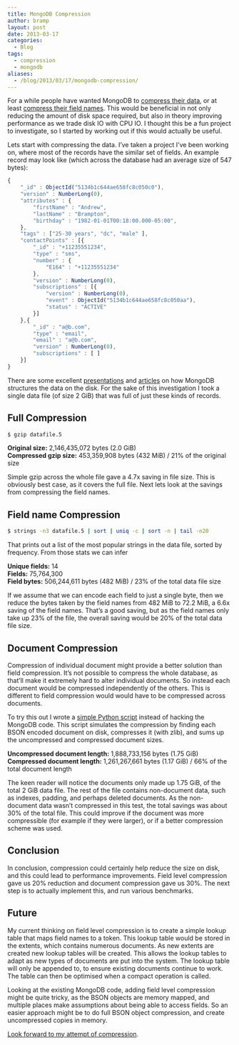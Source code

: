 ```yaml
---
title: MongoDB Compression
author: bramp
layout: post
date: 2013-03-17
categories:
  - Blog
tags:
  - compression
  - mongodb
aliases:
  - /blog/2013/03/17/mongodb-compression/
---
```

For a while people have wanted MongoDB to [compress their data][1], or at least [compress their field names][2]. This would be beneficial in not only reducing the amount of disk space required, but also in theory improving performance as we trade disk IO with CPU IO. I thought this be a fun project to investigate, so I started by working out if this would actually be useful. <!--more-->

Lets start with compressing the data. I&#8217;ve taken a project I&#8217;ve been working on, where most of the records have the similar set of fields. An example record may look like (which across the database had an average size of 547 bytes):

```javascript
{
	"_id" : ObjectId("5134b1c644ae658fc8c050c0"),
	"version" : NumberLong(0),
	"attributes" : {
		"firstName" : "Andrew",
		"lastName" : "Brampton",
		"birthday" : "1982-01-01T00:18:00.000-05:00",		
	},
	"tags" : ["25-30 years", "dc", "male" ],
	"contactPoints" : [{
		"_id" : "+11235551234",
		"type" : "sms",
		"number" : {
			"E164" : "+11235551234"
		},
		"version" : NumberLong(0),
		"subscriptions" : [{
			"version" : NumberLong(0),
			"event" : ObjectId("5134b1c644ae658fc8c050aa"),
			"status" : "ACTIVE"
		}]
	},{
		"_id" : "a@b.com",
		"type" : "email",
		"email" : "a@b.com",
		"version" : NumberLong(0),
		"subscriptions" : [ ]
	}]
}
```

There are some excellent [presentations][3] and [articles][4] on how MongoDB structures the data on the disk. For the sake of this investigation I took a single data file (of size 2 GiB) that was full of just these kinds of records.

## Full Compression

```bash
$ gzip datafile.5
```

**Original size:** 2,146,435,072 bytes (2.0 GiB)  
**Compressed gzip size:** 453,359,908 bytes (432 MiB) / 21% of the original size

Simple gzip across the whole file gave a 4.7x saving in file size. This is obviously best case, as it covers the full file. Next lets look at the savings from compressing the field names.

## Field name Compression

```bash
$ strings -n3 datafile.5 | sort | uniq -c | sort -n | tail -n20
```

That prints out a list of the most popular strings in the data file, sorted by frequency. From those stats we can infer

**Unique fields:** 14  
**Fields:** 75,764,300  
**Field bytes:** 506,244,611 bytes (482 MiB) / 23% of the total data file size

If we assume that we can encode each field to just a single byte, then we reduce the bytes taken by the field names from 482 MiB to 72.2 MiB, a 6.6x saving of the field names. That&#8217;s a good saving, but as the field names only take up 23% of the file, the overall saving would be 20% of the total data file size.

## Document Compression

Compression of individual document might provide a better solution than field compression. It&#8217;s not possible to compress the whole database, as that&#8217;ll make it extremely hard to alter individual documents. So instead each document would be compressed independently of the others. This is different to field compression would would have to be compressed across documents.

To try this out I wrote a [simple Python script][5] instead of hacking the MongoDB code. This script simulates the compression by finding each BSON encoded document on disk, compresses it (with zlib), and sums up the uncompressed and compressed document sizes.

**Uncompressed document length:** 1,888,733,156 bytes (1.75 GiB)  
**Compressed document length:** 1,261,267,661 bytes (1.17 GiB) / 66% of the total document length

The keen reader will notice the documents only made up 1.75 GiB, of the total 2 GiB data file. The rest of the file contains non-document data, such as indexes, padding, and perhaps deleted documents. As the non-document data wasn&#8217;t compressed in this test, the total savings was about 30% of the total file. This could improve if the document was more compressible (for example if they were larger), or if a better compression scheme was used.

## Conclusion

In conclusion, compression could certainly help reduce the size on disk, and this could lead to performance improvements. Field level compression gave us 20% reduction and document compression gave us 30%. The next step is to actually implement this, and run various benchmarks.

## Future

My current thinking on field level compression is to create a simple lookup table that maps field names to a token. This lookup table would be stored in the extents, which contains numerous documents. As new extents are created new lookup tables will be created. This allows the lookup tables to adapt as new types of documents are put into the system. The lookup table will only be appended to, to ensure existing documents continue to work. The table can then be optimised when a compact operation is called.

Looking at the existing MongoDB code, adding field level compression might be quite tricky, as the BSON objects are memory mapped, and multiple places make assumptions about being able to access fields. So an easier approach might be to do full BSON object compression, and create uncompressed copies in memory.

[Look forward to my attempt of compression][6].

 [1]: https://jira.mongodb.org/browse/SERVER-164
 [2]: https://jira.mongodb.org/browse/SERVER-863
 [3]: http://www.10gen.com/presentations/mongosv-2011/mongodb-storage-engine-bit-by-bit
 [4]: https://dzone.com/articles/mongodb%E2%80%99s-storage-engine-bit
 [5]: https://gist.github.com/bramp/5183117
 [6]: https://github.com/bramp/mongo/tree/SERVER-164

